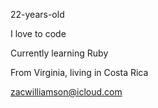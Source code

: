 22-years-old

I love to code

Currently learning Ruby

From Virginia, living in Costa Rica

zacwilliamson@icloud.com
